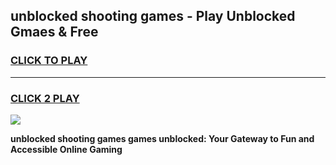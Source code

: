 
## unblocked shooting games - Play Unblocked Gmaes & Free
<h3>
<a href="https://premium.freeplayer.one?title=unblocked_shooting_games&ref=19F">CLICK TO PLAY</a></h3>
<hr>

<h3>
<a href="https://premium.freeplayer.one?title=unblocked_shooting_games&ref=19F">CLICK 2 PLAY</a>
  
</h3>

<a href="https://premium.freeplayer.one?title=unblocked_shooting_games&ref=19F/"><img src="https://clearcache.store/games.png"></a>


**unblocked shooting games games unblocked: Your Gateway to Fun and Accessible Online Gaming**
